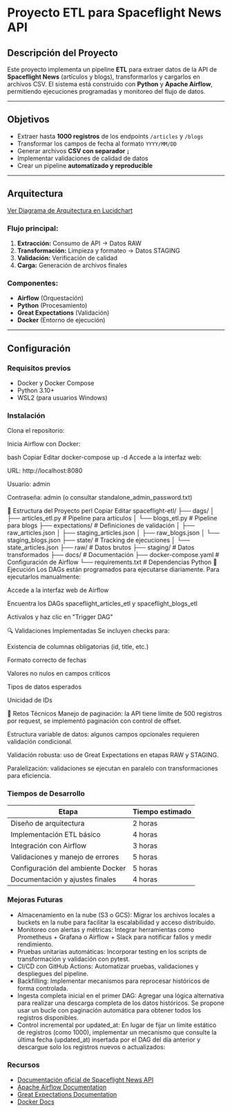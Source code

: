 # Proyecto ETL para Spaceflight News API

##  Descripción del Proyecto

Este proyecto implementa un pipeline **ETL** para extraer datos de la API de **Spaceflight News** (artículos y blogs), transformarlos y cargarlos en archivos CSV. El sistema está construido con **Python** y **Apache Airflow**, permitiendo ejecuciones programadas y monitoreo del flujo de datos.

---

## Objetivos

- Extraer hasta **1000 registros** de los endpoints `/articles` y `/blogs`  
- Transformar los campos de fecha al formato `YYYY/MM/DD`  
- Generar archivos **CSV con separador `;`**  
- Implementar validaciones de calidad de datos  
- Crear un pipeline **automatizado y reproducible**

---

##  Arquitectura

[Ver Diagrama de Arquitectura en Lucidchart](https://lucid.app/lucidchart/988d7156-d739-4fa9-be01-a13a76fd7a4e/view)

### Flujo principal:

1. **Extracción:** Consumo de API → Datos RAW  
2. **Transformación:** Limpieza y formateo → Datos STAGING  
3. **Validación:** Verificación de calidad  
4. **Carga:** Generación de archivos finales

### Componentes:

- **Airflow** (Orquestación)  
- **Python** (Procesamiento)  
- **Great Expectations** (Validación)  
- **Docker** (Entorno de ejecución)

---

##  Configuración

### Requisitos previos

- Docker y Docker Compose  
- Python 3.10+  
- WSL2 (para usuarios Windows)

### Instalación

Clona el repositorio:



Inicia Airflow con Docker:

bash
Copiar
Editar
docker-compose up -d
Accede a la interfaz web:

URL: http://localhost:8080

Usuario: admin

Contraseña: admin (o consultar standalone_admin_password.txt)

📂 Estructura del Proyecto
perl
Copiar
Editar
spaceflight-etl/
├── dags/
│   ├── articles_etl.py           # Pipeline para artículos
│   └── blogs_etl.py              # Pipeline para blogs
├── expectations/                 # Definiciones de validación
│   ├── raw_articles.json
│   ├── staging_articles.json
│   ├── raw_blogs.json
│   └── staging_blogs.json
├── state/                        # Tracking de ejecuciones
│   └── state_articles.json
├── raw/                          # Datos brutos
├── staging/                      # Datos transformados
├── docs/                         # Documentación
├── docker-compose.yaml           # Configuración de Airflow
└── requirements.txt              # Dependencias Python
🚀 Ejecución
Los DAGs están programados para ejecutarse diariamente.
Para ejecutarlos manualmente:

Accede a la interfaz web de Airflow

Encuentra los DAGs spaceflight_articles_etl y spaceflight_blogs_etl

Actívalos y haz clic en "Trigger DAG"

🔍 Validaciones Implementadas
Se incluyen checks para:

Existencia de columnas obligatorias (id, title, etc.)

Formato correcto de fechas

Valores no nulos en campos críticos

Tipos de datos esperados

Unicidad de IDs

🧠 Retos Técnicos
Manejo de paginación: la API tiene límite de 500 registros por request, se implementó paginación con control de offset.

Estructura variable de datos: algunos campos opcionales requieren validación condicional.

Validación robusta: uso de Great Expectations en etapas RAW y STAGING.

Paralelización: validaciones se ejecutan en paralelo con transformaciones para eficiencia.

### Tiempos de Desarrollo

| Etapa                              | Tiempo estimado |
|------------------------------------|-----------------|
| Diseño de arquitectura             | 2 horas         |
| Implementación ETL básico          | 4 horas         |
| Integración con Airflow            | 3 horas         |
| Validaciones y manejo de errores   | 5 horas         |
| Configuración del ambiente Docker  | 5 horas         |
| Documentación y ajustes finales    | 4 horas         |

### Mejoras Futuras
- Almacenamiento en la nube (S3 o GCS): Migrar los archivos locales a buckets en la nube para facilitar la escalabilidad y acceso distribuido.
- Monitoreo con alertas y métricas: Integrar herramientas como Prometheus + Grafana o Airflow + Slack para notificar fallos y medir rendimiento.
- Pruebas unitarias automáticas: Incorporar testing en los scripts de transformación y validación con pytest.
- CI/CD con GitHub Actions: Automatizar pruebas, validaciones y despliegues del pipeline.
- Backfilling: Implementar mecanismos para reprocesar históricos de forma controlada.
- Ingesta completa inicial en el primer DAG: Agregar una lógica alternativa para realizar una descarga completa de los datos históricos. Se propone usar un bucle con paginación automática para obtener todos los registros disponibles.
- Control incremental por updated_at: En lugar de fijar un límite estático de registros (como 1000), implementar un mecanismo que consulte la última fecha (updated_at) insertada por el DAG del día anterior y descargue solo los registros nuevos o actualizados:

### Recursos
- [Documentación oficial de Spaceflight News API](https://api.spaceflightnewsapi.net/v4/docs/)
- [Apache Airflow Documentation](https://airflow.apache.org/docs/)
- [Great Expectations Documentation](https://docs.greatexpectations.io/docs/home/)
- [Docker Docs](https://docs.docker.com/)


